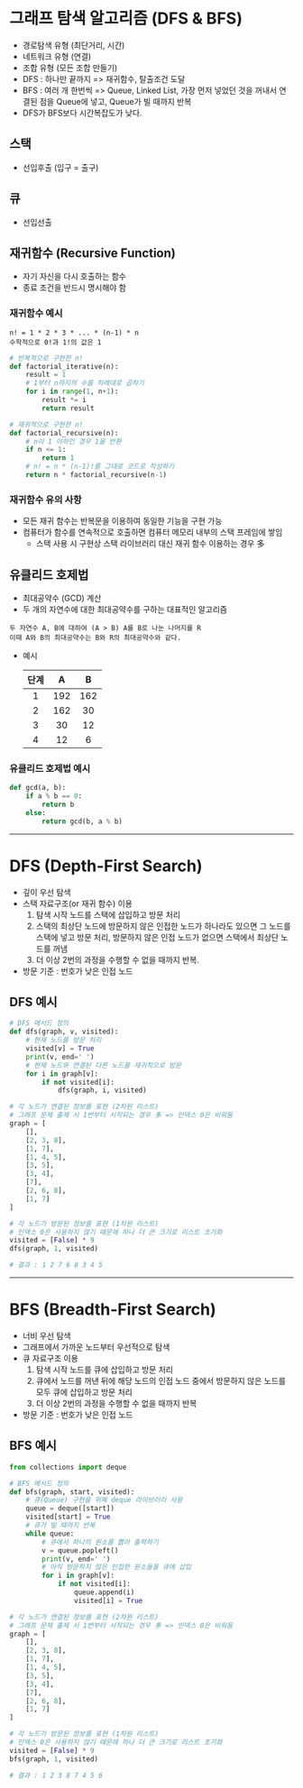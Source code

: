 # 그래프 탐색 알고리즘 (DFS & BFS)

- 경로탐색 유형 (최단거리, 시간)
- 네트워크 유형 (연결)
- 조합 유형 (모든 조합 만들기)
- DFS : 하나만 끝까지 => 재귀함수, 탈출조건 도달
- BFS : 여러 개 한번씩 => Queue, Linked List, 가장 먼저 넣었던 것을 꺼내서 연결된 점을 Queue에 넣고, Queue가 빌 때까지 반복
- DFS가 BFS보다 시간복잡도가 낮다.

## 스택
- 선입후출 (입구 = 출구)

## 큐
- 선입선출

## 재귀함수 (Recursive Function)
- 자기 자신을 다시 호출하는 함수
- 종료 조건을 반드시 명시해야 함
### 재귀함수 예시
```
n! = 1 * 2 * 3 * ... * (n-1) * n
수학적으로 0!과 1!의 값은 1
```
```python
# 반복적으로 구현한 n!
def factorial_iterative(n):
    result = 1
    # 1부터 n까지의 수를 차례대로 곱하기
    for i in range(1, n+1):
        result *= i
        return result

# 재귀적으로 구현한 n!
def factorial_recursive(n):
    # n이 1 이하인 경우 1을 반환
    if n <= 1:
        return 1
    # n! = n * (n-1)!를 그대로 코드로 작성하기
    return n * factorial_recursive(n-1)
```

### 재귀함수 유의 사항
- 모든 재귀 함수는 반복문을 이용하여 동일한 기능을 구현 가능
- 컴퓨터가 함수를 연속적으로 호출하면 컴퓨터 메모리 내부의 스택 프레임에 쌓임
    - 스택 사용 시 구현상 스택 라이브러리 대신 재귀 함수 이용하는 경우 多

## 유클리드 호제법
- 최대공약수 (GCD) 계산
- 두 개의 자연수에 대한 최대공약수를 구하는 대표적인 알고리즘
```
두 자연수 A, B에 대하여 (A > B) A를 B로 나눈 나머지를 R
이때 A와 B의 최대공약수는 B와 R의 최대공약수와 같다.
```
- 예시

    단계|A|B
    :--:|:--:|:--:
    1|192|162
    2|162|30
    3|30|12
    4|12|6

### 유클리드 호제법 예시
```python
def gcd(a, b):
    if a % b == 0:
        return b
    else:
        return gcd(b, a % b)
```

---

# DFS (Depth-First Search)
- 깊이 우선 탐색
- 스택 자료구조(or 재귀 함수) 이용
    1. 탐색 시작 노드를 스택에 삽입하고 방문 처리
    2. 스택의 최상단 노드에 방문하지 않은 인접한 노드가 하나라도 있으면 그 노드를 스택에 넣고 방문 처리, 방문하지 않은 인접 노드가 없으면 스택에서 최상단 노드를 꺼냄
    3. 더 이상 2번의 과정을 수행할 수 없을 때까지 반복.
- 방문 기준 : 번호가 낮은 인접 노드

## DFS 예시
```python
# DFS 메서드 정의
def dfs(graph, v, visited):
    # 현재 노드를 방문 처리
    visited[v] = True
    print(v, end=' ')
    # 현재 노드와 연결된 다른 노드를 재귀적으로 방문
    for i in graph[v]:
        if not visited[i]:
            dfs(graph, i, visited)

# 각 노드가 연결된 정보를 표현 (2차원 리스트)
# 그래프 문제 출제 시 1번부터 시작되는 경우 多 => 인덱스 0은 비워둠
graph = [
    [],
    [2, 3, 8],
    [1, 7],
    [1, 4, 5],
    [3, 5],
    [3, 4],
    [7],
    [2, 6, 8],
    [1, 7]
]

# 각 노드가 방문된 정보를 표현 (1차원 리스트)
# 인덱스 0은 사용하지 않기 때문에 하나 더 큰 크기로 리스트 초기화
visited = [False] * 9
dfs(graph, 1, visited)

# 결과 : 1 2 7 6 8 3 4 5
```

---

# BFS (Breadth-First Search)
- 너비 우선 탐색
- 그래프에서 가까운 노드부터 우선적으로 탐색
- 큐 자료구조 이용
    1. 탐색 시작 노드를 큐에 삽입하고 방문 처리
    2. 큐에서 노드를 꺼낸 뒤에 해당 노드의 인접 노드 중에서 방문하지 않은 노드를 모두 큐에 삽입하고 방문 처리
    3. 더 이상 2번의 과정을 수행할 수 없을 때까지 반복
- 방문 기준 : 번호가 낮은 인접 노드

## BFS 예시
```python
from collections import deque

# BFS 메서드 정의
def bfs(graph, start, visited):
    # 큐(Queue) 구현을 위해 deque 라이브러리 사용
    queue = deque([start])
    visited[start] = True
    # 큐가 빌 때까지 반복
    while queue:
        # 큐에서 하나의 원소를 뽑아 출력하기
        v = queue.popleft()
        print(v, end=' ')
        # 아직 방문하지 않은 인접한 원소들을 큐에 삽입
        for i in graph[v]:
            if not visited[i]:
                queue.append(i)
                visited[i] = True

# 각 노드가 연결된 정보를 표현 (2차원 리스트)
# 그래프 문제 출제 시 1번부터 시작되는 경우 多 => 인덱스 0은 비워둠
graph = [
    [],
    [2, 3, 8],
    [1, 7],
    [1, 4, 5],
    [3, 5],
    [3, 4],
    [7],
    [2, 6, 8],
    [1, 7]
]

# 각 노드가 방문된 정보를 표현 (1차원 리스트)
# 인덱스 0은 사용하지 않기 때문에 하나 더 큰 크기로 리스트 초기화
visited = [False] * 9
bfs(graph, 1, visited)

# 결과 : 1 2 3 8 7 4 5 6

```